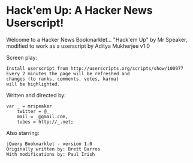 # Hack'em Up: A Hacker News Userscript!

Welcome to a Hacker News Bookmarklet...
"Hack'em Up" by Mr Speaker, modified to work as a userscript by Aditya Mukherjee
v1.0

Screen play:

    Install userscript from http://userscripts.org/scripts/show/100977
    Every 2 minutes the page will be refreshed and
    changes (to ranks, comments, votes, karma)
    will be highlighted.

Written and directed by:

    var _ = mrspeaker
        twitter = @_
        mail = _@gmail.com,
        tubes = http://_.net;

Also starring:

    jQuery Bookmarklet - version 1.0
    Originally written by: Brett Barros
    With modifications by: Paul Irish